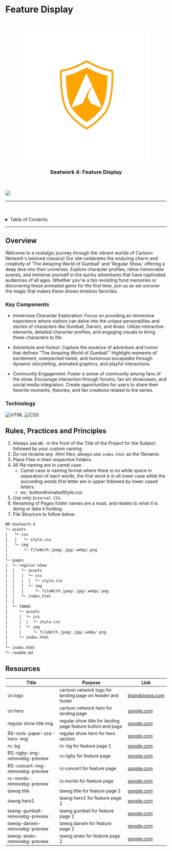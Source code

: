 # Feature Display

<a name="readme-top"/>

<br/>

<br />
<div align="center">
  <a href="https://github.com/Armamentum/">
  <!-- Logo or Image -->
    <img src="./assets/img/Logo__1_-removebg-preview.png" alt="logo" width="400" height="400">
  </a>

  <h3 align="center">Seatwork 4: Feature Display</h3>
</div>

<br />

![](https://visit-counter.vercel.app/counter.png?page=armamentum.github.io/WD-Seatwork-4/)

---

<br />
<br />

<details>
  <summary>Table of Contents</summary>
  <ol>
    <li>
      <a href="#overview">Overview</a>
      <ol>
        <li>
          <a href="#key-components">Key Components</a>
        </li>
        <li>
          <a href="#technology">Technology</a>
        </li>
      </ol>
    </li>
    <li>
      <a href="#rule,-practices-and-principles">Rules, Practices and Principles</a>
    </li>
    <li>
      <a href="#resources">Resources</a>
    </li>
  </ol>
</details>

---

## Overview

Welcome to a nostalgic journey through the vibrant worlds of Cartoon Network's beloved classics! Our site celebrates the enduring charm and creativity of 'The Amazing World of Gumball' and 'Regular Show,' offering a deep dive into their universes. Explore character profiles, relive memorable scenes, and immerse yourself in the quirky adventures that have captivated audiences of all ages. Whether you're a fan revisiting fond memories or discovering these animated gems for the first time, join us as we uncover the magic that makes these shows timeless favorites.

### Key Components

- Immersive Character Exploration: Focus on providing an immersive experience where visitors can delve into the unique personalities and stories of characters like Gumball, Darwin, and Anais. Utilize interactive elements, detailed character profiles, and engaging visuals to bring these characters to life.

- Adventure and Humor: Capture the essence of adventure and humor that defines "The Amazing World of Gumball." Highlight moments of excitement, unexpected twists, and humorous escapades through dynamic storytelling, animated graphics, and playful interactions.

- Community Engagement: Foster a sense of community among fans of the show. Encourage interaction through forums, fan art showcases, and social media integration. Create opportunities for users to share their favorite moments, theories, and fan creations related to the series.



### Technology
![HTML](https://img.shields.io/badge/HTML-E34F26?style=for-the-badge&logo=html5&logoColor=white)
![CSS](https://img.shields.io/badge/CSS-1572B6?style=for-the-badge&logo=css3&logoColor=white)

## Rules, Practices and Principles
1. Always use `WD-` in the front of the Title of the Project for the Subject followed by your custom naming.
2. Do not rename any .html files; always use `index.html` as the filename.
3. Place Files in their respective folders.
4. All file naming are in camel case.
   - Camel case is naming format where there is no white space in separation of each words, the first word is in all lower case while the succeding words first letter are in upper followed by lower cased letters.
   - ex.: buttonAnimatedStyle.css
5. Use only `External CSS`.
6. Renaming of Pages folder names are a must, and relates to what it is doing or data it holding.
7. File Structure to follow below.

```
WD-Seatwork-4
└─ assets
|   └─ css
|   |   └─ style.css
|   └─ img
|       └─ fileWith.jpeg/.jpg/.webp/.png
|
└─ pages
|  └─ regular-show
|  |   └─ assets
|  |   |  └─ css
|  |   |  |  └─ style.css
|  |   |  └─ img
|  |   |     └─ fileWith.jpeg/.jpg/.webp/.png
|  |   └─ index.html
|  |
|  └─ TAWOG
|     └─ assets
|     |  └─ css
|     |  |  └─ style.css
|     |  └─ img
|     |     └─ fileWith.jpeg/.jpg/.webp/.png
|     └─ index.html
|
└─ index.html
└─ readme.md
```

## Resources

| Title | Purpose | Link |
|-|-|-|
| cn logo | cartoon network logo for landing page on header and footer | [brandslogos.com](https://images.app.goo.gl/JDynRfaaqkHiVsJc8) |
| cn hero | cartoon network hero for landing page | [google.com](https://images.app.goo.gl/PHQViASZtsswnoW67) |
| regular show title img | regular show title for landing page feature button and page | [google.com](https://images.app.goo.gl/X1AakZa4SBHfDGKT6) |
| RS-rock-paper-sza-hero-img | regular show hero for hero section | [google.com](https://images.app.goo.gl/7Mp1hkzuqp9J1nea6) |
| rs-bg | rs-bg for feature page 1 | [google.com](https://images.app.goo.gl/eLd4UsfCPDSbhzk76) |
| RS-rigby-img-removebg-preview | rs rigby for feature page | [google.com](https://images.app.goo.gl/C9j6JacYzSRgXVpa6) |
| RS-concert-img-removebg-preview | rs concert for feature page | [google.com](https://images.app.goo.gl/izrv1CNCNZesvZMu6) |
| rs-mordo-removebg-preview | rs mordo for feature page | [google.com](https://images.app.goo.gl/YVJKbEGhhb9KFf3b6) |
| tawog title |  tawog title for feature page 2 | [google.com](https://images.app.goo.gl/6ScaXUbvstocAZoq5) |
| tawog hero1 | tawog hero1 for feature page 2 | [google.com](https://images.app.goo.gl/pi49Ab8oHB4SVwWc6) |
| tawog-gumball-removebg-preview | tawog gumball for feature page 2 | [google.com](https://images.app.goo.gl/E6wZzXSDKYesakpUA) |
| tawog-darwin-removebg-preview | tawog darwin for feature page 2 | [google.com](https://images.app.goo.gl/uCsep5yQbrsWqEsS6) |
| tawog-anais-removebg-preview | tawog anais for feature page 2 | [google.com](https://images.app.goo.gl/wLYW3PrgC8tVmUgJ7) |